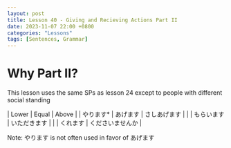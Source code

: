 ```yaml
--- 
layout: post 
title: Lesson 40 - Giving and Recieving Actions Part II
date: 2023-11-07 22:00 +0800 
categories: "Lessons"
tags: [Sentences, Grammar]
---
```


# Why Part II?
This lesson uses the same SPs as lesson 24 except to people with different social standing

| Lower | Equal | Above |
| やります* | あげます | さしあげます |
| | もらいます | いただきます |
| | くれます | くださいませんか |

Note: やります is not often used in favor of あげます
